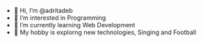 - 👋 Hi, I’m @adritadeb
- 👀 I’m interested in Programming
- 🌱 I’m currently learning Web Development
- 💞️ My hobby is explorng new technologies, Singing and Football

<!---
adritadeb/adritadeb is a ✨ special ✨ repository because its `README.md` (this file) appears on your GitHub profile.
You can click the Preview link to take a look at your changes.
--->
